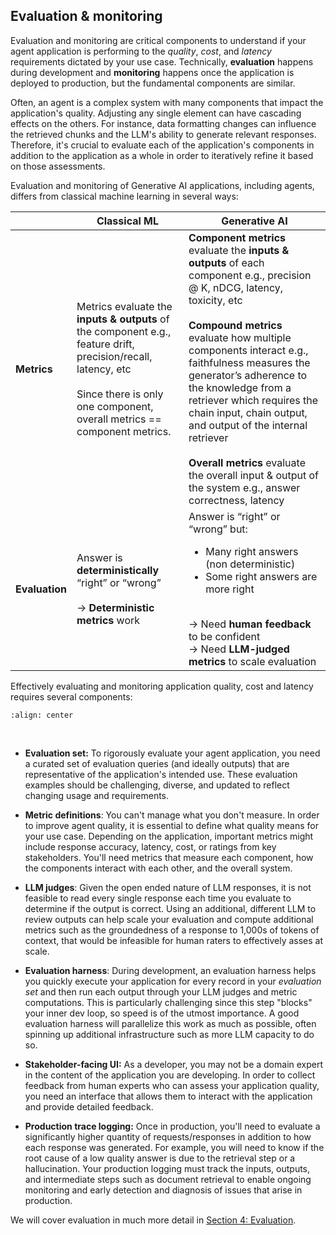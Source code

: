 ## Evaluation & monitoring

Evaluation and monitoring are critical components to understand if your agent application is performing to the *quality*, *cost*, and *latency* requirements dictated by your use case.  Technically, **evaluation** happens during development and **monitoring** happens once the application is deployed to production, but the fundamental components are similar.

Often, an agent is a complex system with many components that impact the application's quality. Adjusting any single element can have cascading effects on the others. For instance, data formatting changes can influence the retrieved chunks and the LLM's ability to generate relevant responses. Therefore, it's crucial to evaluate each of the application's components in addition to the application as a whole in order to iteratively refine it based on those assessments.

Evaluation and monitoring of Generative AI applications, including agents, differs from classical machine learning in several ways:
  
|  | Classical ML | Generative AI | 
|---------|---------|---------|
| **Metrics** | Metrics evaluate the __inputs & outputs__ of the component e.g., feature drift, precision/recall, latency, etc <br/><br/> Since there is only one component, overall metrics == component metrics. | __Component metrics__ evaluate the __inputs & outputs__ of each component e.g., precision @ K, nDCG, latency, toxicity, etc <br/><br/>__Compound metrics__ evaluate how multiple components interact e.g., faithfulness measures the generator’s adherence to the knowledge from a retriever which requires the chain input, chain output, and output of the internal retriever<br/><br/>__Overall metrics__ evaluate the overall input & output of the system e.g., answer correctness, latency |
| **Evaluation** | Answer is __deterministically__ “right” or “wrong” <br/><br/> → __Deterministic metrics__ work | Answer is “right” or “wrong” but: <br/><ul><li>Many right answers (non deterministic)</li><li>Some right answers are more right</li></ul><br/>→ Need __human feedback__ to be confident<br/>→ Need __LLM-judged metrics__ to scale evaluation<br/> |

Effectively evaluating and monitoring application quality, cost and latency requires several components:


```{image} ../images/2-fundamentals-unstructured/4_img.png
:align: center
```
<br/>

- **Evaluation set:** To rigorously evaluate your agent application, you need a curated set of evaluation queries (and ideally outputs) that are representative of the application's intended use. These evaluation examples should be challenging, diverse, and updated to reflect changing usage and requirements.

- **Metric definitions**: You can't manage what you don't measure. In order to improve agent quality, it is essential to define what quality means for your use case. Depending on the application, important metrics might include response accuracy, latency, cost, or ratings from key stakeholders.  You'll need metrics that measure each component, how the components interact with each other, and the overall system.

- **LLM judges**: Given the open ended nature of LLM responses, it is not feasible to read every single response each time you evaluate to determine if the output is correct.  Using an additional, different LLM to review outputs can help scale your evaluation and compute additional metrics such as the groundedness of a response to 1,000s of tokens of context, that would be infeasible for human raters to effectively asses at scale.

- **Evaluation harness**: During development, an evaluation harness helps you quickly execute your application for every record in your *evaluation set* and then run each output through your LLM judges and metric computations.  This is particularly challenging since this step "blocks" your inner dev loop, so speed is of the utmost importance.  A good evaluation harness will parallelize this work as much as possible, often spinning up additional infrastructure such as more LLM capacity to do so.

- **Stakeholder-facing UI:** As a developer, you may not be a domain expert in the content of the application you are developing. In order to collect feedback from human experts who can assess your application quality, you need an interface that allows them to interact with the application and provide detailed feedback.

- **Production trace logging:** Once in production, you'll need to evaluate a significantly higher quantity of requests/responses in addition to how each response was generated.  For example, you will need to  know if the root cause of a low quality answer is due to the retrieval step or a hallucination. Your production logging must track the inputs, outputs, and intermediate steps such as document retrieval to enable ongoing monitoring and early detection and diagnosis of issues that arise in production.

We will cover evaluation in much more detail in [Section 4: Evaluation](/nbs/4-evaluation).
